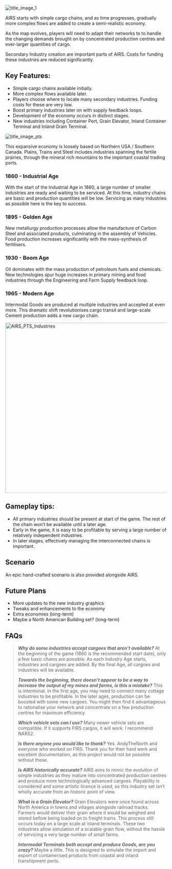 ![title_image_1](https://user-images.githubusercontent.com/49839841/202896938-8e63d540-e286-4698-b81f-5fed8e7efb6a.png)

AIRS starts with simple cargo chains, and as time progresses, gradually more complex flows are added to create a semi-realistic economy.

As the map evolves, players will need to adapt their networks to to handle the changing demands brought on by concentrated production centres and ever-larger quantities of cargo.

Secondary Industry creation are important parts of AIRS. Costs for funding these industries are reduced significantly.

## Key Features:
- Simple cargo chains available initially.
- More complex flows available later.
- Players choose where to locate many secondary industries. Funding costs for these are very low.
- Boost primary industries later on with supply feedback loops.
- Development of the economy occurs in distinct stages.
- New industries including Container Port, Grain Elevator, Inland Container Terminal and Inland Grain Terminal.

![title_image_pts](https://user-images.githubusercontent.com/49839841/202897500-48f51a00-1889-4e83-b349-daea5d78bc67.png)

This expansive economy is loosely based on Northern USA / Southern Canada. Plains, Trains and Steel includes industries spanning the fertile prairies, through the mineral rich mountains to the important coastal trading ports.

### 1860 - Industrial Age
With the start of the Industrial Age in 1860, a large number of smaller industries are ready and waiting to be serviced. At this time, industry chains are basic and production quantities will be low. Servicing as many industries as possible here is the key to success.

### 1895 - Golden Age 
New metallurgy production processes allow the manufacture of Carbon Steel and associated products, culminating in the assembly of Vehicles. Food production increases significantly with the mass-synthesis of fertilisers.

### 1930 - Boom Age
Oil dominates with the mass production of petroleum fuels and chemicals. New technologies spur huge increases in primary mining and food industries through the Engineering and Farm Supply feedback loop.

### 1965 - Modern Age
Intermodal Goods are produced at multiple industries and accepted at even more. This dramatic shift revolutionises cargo transit and large-scale Cement production adds a new cargo chain.

<img width="530" alt="AIRS_PTS_Industries" src="https://user-images.githubusercontent.com/49839841/212882465-60b72da2-63ba-4af0-ba51-19c913ec1f5c.png">


## Gameplay tips:
- All primary industries should be present at start of the game. The rest of the chain won’t be available until a later age.
- Early in the game, it is easy to be profitable by serving a large number of relatively independent industries.
- In later stages, effectively managing the interconnected chains is important.

## Scenario
An epic hand-crafted scenario is also provided alongside AIRS.


## Future Plans
- More updates to the new industry graphics
- Tweaks and enhancements to the economy
- Extra economies (long-term)
- Maybe a North American Building set? (long-term)


## FAQs

> **_Why do some industries accept cargoes that aren’t available?_**
> At the beginning of the game (1860 is the recommended start date), only a few basic chains are possible. As each Industry Age starts, industries and cargoes are added. By the final Age, all cargoes and industries will be available.
> 
> _**Towards the beginning, there doesn’t appear to be a way to increase the output of my mines and farms, is this a mistake?**_ 
> This is intentional. In the first age, you may need to connect many cottage industries to be profitable. In the later ages, production can be boosted with some new cargoes. You might then find it advantageous to rationalise your network and concentrate on a few production centres for maximum efficiency
> 
> **_Which vehicle sets can I use?_**
> Many newer vehicle sets are compatible. If it supports FIRS cargos, it will work. I recommend NARS2.
> 
> _**Is there anyone you would like to thank?**_
> Yes. AndyTheNorth and everyone who worked on FIRS. Thank you for their hard work and excellent documentation, as this project would not be possible without these.
> 
> _**Is AIRS historically accurate?**_
> AIRS aims to mimic the evolution of simple industries as they mature into concentrated production centres and produce more technologically advanced cargoes. Playability is considered and some artistic licence is used, so this industry set isn’t wholly accurate from an historic point of view.
> 
> _**What is a Grain Elevator?**_
> Grain Elevators were once found across North America in towns and villages alongside railroad tracks. Farmers would deliver their grain where it would be weighed and stored before being loaded on to freight trains. This process still occurs today on a large scale at inland terminals. These two industries allow simulation of a scalable grain flow, without the hassle of servicing a very large number of small farms.
> 
> **_Intermodal Terminals both accept and produce Goods, are you crazy?_**
> Maybe a little. This is designed to simulate the import and export of containerised products from coastal and inland transhipment ports.
> 
